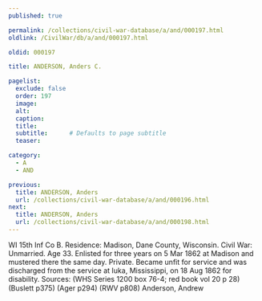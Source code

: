 ```yaml
---
published: true

permalink: /collections/civil-war-database/a/and/000197.html
oldlink: /CivilWar/db/a/and/000197.html

oldid: 000197

title: ANDERSON, Anders C.

pagelist:
  exclude: false
  order: 197
  image: 
  alt:
  caption:
  title:
  subtitle:      # Defaults to page subtitle
  teaser:

category: 
  - A 
  - AND

previous:
  title: ANDERSON, Anders
  url: /collections/civil-war-database/a/and/000196.html  
next:
  title: ANDERSON, Anders
  url: /collections/civil-war-database/a/and/000198.html   
---
```

WI 15th Inf Co B. Residence: Madison, Dane County, Wisconsin. Civil War: Unmarried. Age 33. Enlisted for three years on 5 Mar 1862 at Madison and mustered there the same day. Private. Became unfit for service and was discharged from the service at Iuka, Mississippi, on 18 Aug 1862 for disability. Sources: (WHS Series 1200 box 76-4; red book vol 20 p 28) (Buslett p375) (Ager p294) (RWV p808) &#147;Anderson, Andrew&#148;